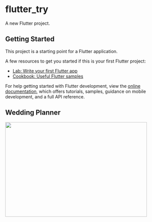 # flutter_try

A new Flutter project.

## Getting Started

This project is a starting point for a Flutter application.

A few resources to get you started if this is your first Flutter project:

- [Lab: Write your first Flutter app](https://docs.flutter.dev/get-started/codelab)
- [Cookbook: Useful Flutter samples](https://docs.flutter.dev/cookbook)

For help getting started with Flutter development, view the
[online documentation](https://docs.flutter.dev/), which offers tutorials,
samples, guidance on mobile development, and a full API reference.


## Wedding Planner 
<img src="https://user-images.githubusercontent.com/93736802/228666365-8c379f9d-bab6-4c57-879c-574d49c1c298.jpg" width="450" height="300" />

